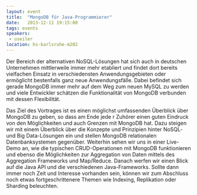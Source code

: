 ```yaml
---
layout: event
title:  "MongoDB für Java-Programmierer"
date:   2013-12-11 19:15:00
tags: events
speakers:
 - useiler
location: hs-karlsruhe-m202
---
```


Der Bereich der alternativen NoSQL-Lösungen hat sich auch in deutschen Unternehmen mittlerweile immer mehr etabliert und findet dort bereits vielfachen Einsatz in verschiedensten Anwendungsgebieten oder ermöglicht bestenfalls ganz neue Anwendungsfälle. Dabei befindet sich gerade MongoDB immer mehr auf dem Weg zum neuen MySQL zu werden und viele Entwickler schätzen die Funktionalität von MongoDB verbunden mit dessen Flexibilität.

Das Ziel des Vortrages ist es einen möglichst umfassenden Überblick über MongoDB zu geben, so dass am Ende jede r Zuhörer einen guten Eindruck von den Möglichkeiten und auch Grenzen mit MongoDB hat. Dazu steigen wir mit einem Überblick über die Konzepte und Prinzipien hinter NoSQL- und Big Data-Lösungen ein und stellen MongoDB relationalen Datenbanksystemen gegenüber. Weiterhin sehen wir uns in einer Live-Demo an, wie die typischen CRUD-Operationen mit MongoDB funktionieren und ebenso die Möglichkeiten zur Aggregation von Daten mittels des Aggregation Frameworks und Map/Reduce. Danach werfen wir einen Blick auf die Java API und die verschiedenen Java-Frameworks. Sollte dann immer noch Zeit und Interesse vorhanden sein, können wir zum Abschluss noch etwas fortgeschrittenere Themen wie Indexing, Replikation oder Sharding beleuchten.